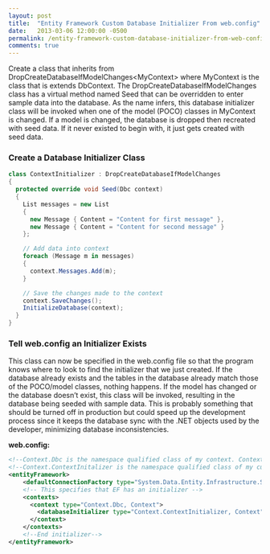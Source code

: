 ```yaml
---
layout: post
title:  "Entity Framework Custom Database Initializer From web.config"
date:   2013-03-06 12:00:00 -0500
permalink: /entity-framework-custom-database-initializer-from-web-config/
comments: true
---
```


Create a class that inherits from DropCreateDatabaseIfModelChanges&lt;MyContext&gt; where MyContext is the class that is extends DbContext. The DropCreateDatabaseIfModelChanges class has a virtual method named Seed that can be overridden to enter sample data into the database. As the name infers, this database initializer class will be invoked when one of the model (POCO) classes in MyContext is changed. If a model is changed, the database is dropped then recreated with seed data. If it never existed to begin with, it just gets created with seed data.

### Create a Database Initializer Class

```csharp
class ContextInitializer : DropCreateDatabaseIfModelChanges
{
  protected override void Seed(Dbc context)
  {
    List messages = new List
    {
      new Message { Content = "Content for first message" },
      new Message { Content = "Content for second message" }
    };

    // Add data into context
    foreach (Message m in messages)
    {
      context.Messages.Add(m);
    }

    // Save the changes made to the context
    context.SaveChanges();
    InitializeDatabase(context);
  }
}
```


### Tell web.config an Initializer Exists

This class can now be specified in the web.config file so that the program knows where to look to find the initializer that we just created. If the database already exists and the tables in the database already match those of the POCO/model classes, nothing happens. If the model has changed or the database doesn’t exist, this class will be invoked, resulting in the database being seeded with sample data. This is probably something that should be turned off in production but could speed up the development process since it keeps the database sync with the .NET objects used by the developer, minimizing database inconsistencies.

**web.config:**

```xml
<!--Context.Dbc is the namespace qualified class of my context. Context is the DLL that it is found in.-->
<!--Context.ContextInitalizer is the namespace qualified class of my custom initializer. Context is the DLL that it is found in.-->
<entityFramework>
    <defaultConnectionFactory type="System.Data.Entity.Infrastructure.SqlConnectionFactory, EntityFramework" />
    <!-- This specifies that EF has an initializer -->
    <contexts>
      <context type="Context.Dbc, Context">
        <databaseInitializer type="Context.ContextInitializer, Context"></databaseInitializer>
      </context>
    </contexts>
    <!--End initializer-->
</entityFramework>
```
